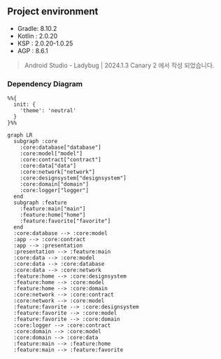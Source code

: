 ## Project environment

- Gradle: 8.10.2
- Kotlin : 2.0.20
- KSP : 2.0.20-1.0.25
- AGP : 8.6.1

> Android Studio - Ladybug | 2024.1.3 Canary 2 에서 작성 되었습니다.

### Dependency Diagram

```mermaid
%%{
  init: {
    'theme': 'neutral'
  }
}%%

graph LR
  subgraph :core
    :core:database["database"]
    :core:model["model"]
    :core:contract["contract"]
    :core:data["data"]
    :core:network["network"]
    :core:designsystem["designsystem"]
    :core:domain["domain"]
    :core:logger["logger"]
  end
  subgraph :feature
    :feature:main["main"]
    :feature:home["home"]
    :feature:favorite["favorite"]
  end
  :core:database --> :core:model
  :app --> :core:contract
  :app --> :presentation
  :presentation --> :feature:main
  :core:data --> :core:model
  :core:data --> :core:database
  :core:data --> :core:network
  :feature:home --> :core:designsystem
  :feature:home --> :core:model
  :feature:home --> :core:domain
  :core:network --> :core:contract
  :core:network --> :core:model
  :feature:favorite --> :core:designsystem
  :feature:favorite --> :core:model
  :feature:favorite --> :core:domain
  :core:logger --> :core:contract
  :core:domain --> :core:model
  :core:domain --> :core:data
  :feature:main --> :feature:home
  :feature:main --> :feature:favorite
```